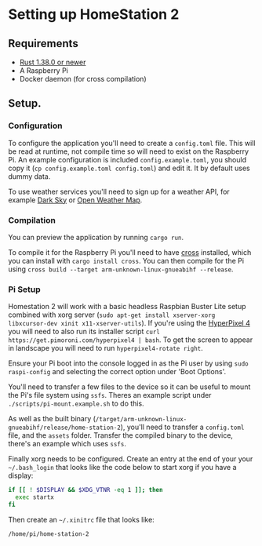 # Setting up HomeStation 2

## Requirements
- [Rust 1.38.0 or newer](https://rustup.rs/)
- A Raspberry Pi
- Docker daemon (for cross compilation)


## Setup.
### Configuration
To configure the application you'll need to create a `config.toml` file. This will be read at runtime, not compile time so will need to exist on the Raspberry Pi.
An example configuration is included `config.example.toml`, you should copy it (`cp config.example.toml config.toml`) and edit it. It by default uses dummy data.

To use weather services you'll need to sign up for a weather API, for example [Dark Sky](https://darksky.net/dev) or [Open Weather Map](https://openweathermap.org/api).

### Compilation
You can preview the application by running `cargo run`.

To compile it for the Raspberry Pi you'll need to have [cross](https://github.com/rust-embedded/cross) installed, which you can install with `cargo install cross`.
You can then compile for the Pi using `cross build --target arm-unknown-linux-gnueabihf --release`.

### Pi Setup
Homestation 2 will work with a basic headless Raspbian Buster Lite setup combined with xorg server (`sudo apt-get install xserver-xorg libxcursor-dev xinit x11-xserver-utils`). If you're using the [HyperPixel 4](https://shop.pimoroni.com/products/hyperpixel-4?variant=12569485443155) you will need to also run its installer script `curl https://get.pimoroni.com/hyperpixel4 | bash`. To get the screen to appear in landscape you will need to run `hyperpixel4-rotate right`.

Ensure your Pi boot into the console logged in as the Pi user by using `sudo raspi-config` and selecting the correct option under 'Boot Options'.

You'll need to transfer a few files to the device so it can be useful to mount the Pi's file system using `ssfs`. Theres an example script under `./scripts/pi-mount.example.sh` to do this.

As well as the built binary (`/target/arm-unknown-linux-gnueabihf/release/home-station-2`), you'll need to transfer a `config.toml` file, and the `assets` folder.
Transfer the compiled binary to the device, there's an example which uses `ssfs`.

Finally xorg needs to be configured. Create an entry at the end of your your `~/.bash_login` that looks like the code below to start xorg if you have a display:

```bash
if [[ ! $DISPLAY && $XDG_VTNR -eq 1 ]]; then
  exec startx
fi
```

Then create an `~/.xinitrc` file that looks like: 

```bash
/home/pi/home-station-2
```